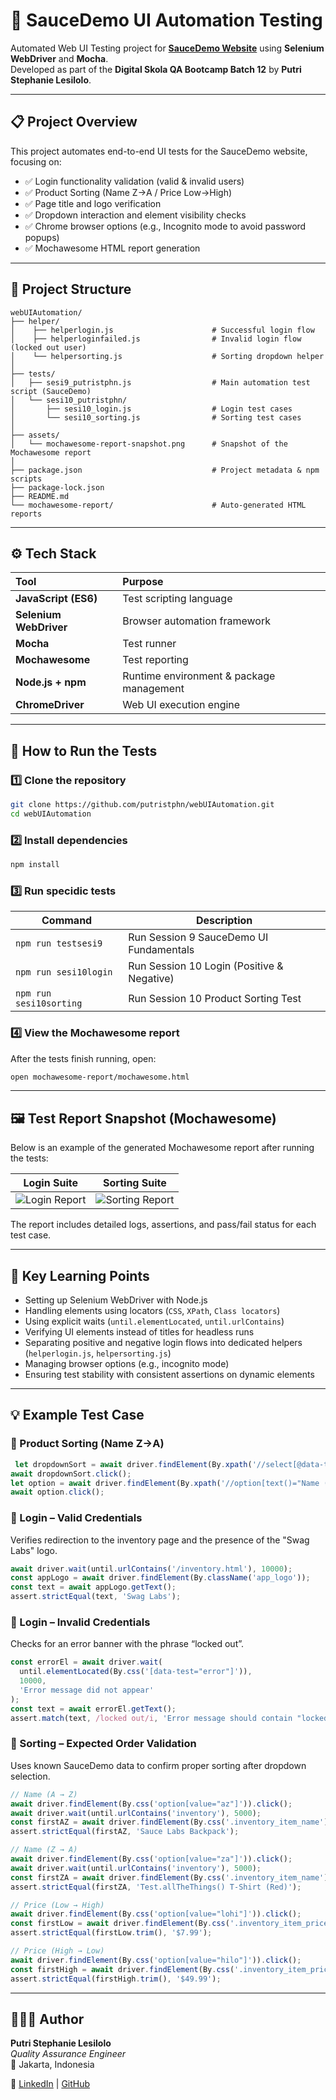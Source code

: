 # 🧪 SauceDemo UI Automation Testing

Automated Web UI Testing project for [**SauceDemo Website**](https://www.saucedemo.com) using **Selenium WebDriver** and **Mocha**.  
Developed as part of the **Digital Skola QA Bootcamp Batch 12** by **Putri Stephanie Lesilolo**.

---

## 📋 Project Overview

This project automates end-to-end UI tests for the SauceDemo website, focusing on:

- ✅ Login functionality validation (valid & invalid users)
- ✅ Product Sorting (Name Z→A / Price Low→High) 
- ✅ Page title and logo verification  
- ✅ Dropdown interaction and element visibility checks  
- ✅ Chrome browser options (e.g., Incognito mode to avoid password popups)
- ✅ Mochawesome HTML report generation

---

## 📁 Project Structure
```
webUIAutomation/
├── helper/
│    ├── helperlogin.js                      # Successful login flow
│    ├── helperloginfailed.js                # Invalid login flow (locked out user)
│    └── helpersorting.js                    # Sorting dropdown helper
│  
├── tests/
│   ├── sesi9_putristphn.js                  # Main automation test script (SauceDemo)
│   └── sesi10_putristphn/
│       ├── sesi10_login.js                  # Login test cases
│       └── sesi10_sorting.js                # Sorting test cases
│
├── assets/
│   └── mochawesome-report-snapshot.png      # Snapshot of the Mochawesome report
│
├── package.json                             # Project metadata & npm scripts
├── package-lock.json
├── README.md
└── mochawesome-report/                      # Auto-generated HTML reports
```

---

## ⚙️ Tech Stack

| Tool | Purpose |
|:------|:---------|
| **JavaScript (ES6)** | Test scripting language |
| **Selenium WebDriver** | Browser automation framework |
| **Mocha** | Test runner |
| **Mochawesome** | Test reporting |
| **Node.js + npm** | Runtime environment & package management |
| **ChromeDriver** | Web UI execution engine |

---

## 🚀 How to Run the Tests

### 1️⃣ Clone the repository
```bash
git clone https://github.com/putristphn/webUIAutomation.git
cd webUIAutomation
```
### 2️⃣ Install dependencies
```bash
npm install
```
### 3️⃣ Run specidic tests

| Command                 | Description                                |
| ----------------------- | ------------------------------------------ |
| `npm run testsesi9`     | Run Session 9 SauceDemo UI Fundamentals    |
| `npm run sesi10login`   | Run Session 10 Login (Positive & Negative) |
| `npm run sesi10sorting` | Run Session 10 Product Sorting Test        |

### 4️⃣ View the Mochawesome report
After the tests finish running, open:
```bash
open mochawesome-report/mochawesome.html
```

---

## 🖼️ Test Report Snapshot (Mochawesome)
Below is an example of the generated Mochawesome report after running the tests:

| Login Suite                              | Sorting Suite                                |
| ---------------------------------------- | -------------------------------------------- |
| ![Login Report](assets/report_login.png) | ![Sorting Report](assets/report_sorting.png) |

The report includes detailed logs, assertions, and pass/fail status for each test case.

---

## 🧠 Key Learning Points

- Setting up Selenium WebDriver with Node.js
- Handling elements using locators (`CSS`, `XPath`, `Class locators`)
- Using explicit waits (`until.elementLocated`, `until.urlContains`)
- Verifying UI elements instead of titles for headless runs
- Separating positive and negative login flows into dedicated helpers (`helperlogin.js`, `helpersorting.js`)
- Managing browser options (e.g., incognito mode)
- Ensuring test stability with consistent assertions on dynamic elements

---

## 💡 Example Test Case 

### 🧩 Product Sorting (Name Z→A)
```javascript
 let dropdownSort = await driver.findElement(By.xpath('//select[@data-test="product-sort-container"]'));
await dropdownSort.click();
let option = await driver.findElement(By.xpath('//option[text()="Name (Z to A)"]'));
await option.click();
```

### 🧩 Login – Valid Credentials
Verifies redirection to the inventory page and the presence of the "Swag Labs" logo.
```javascript
await driver.wait(until.urlContains('/inventory.html'), 10000);
const appLogo = await driver.findElement(By.className('app_logo'));
const text = await appLogo.getText();
assert.strictEqual(text, 'Swag Labs');
```

### 🧩 Login – Invalid Credentials
Checks for an error banner with the phrase “locked out”.
```javascript
const errorEl = await driver.wait(
  until.elementLocated(By.css('[data-test="error"]')),
  10000,
  'Error message did not appear'
);
const text = await errorEl.getText();
assert.match(text, /locked out/i, 'Error message should contain "locked out"');
```

### 🧩 Sorting – Expected Order Validation
Uses known SauceDemo data to confirm proper sorting after dropdown selection.
```javascript
// Name (A → Z)
await driver.findElement(By.css('option[value="az"]')).click();
await driver.wait(until.urlContains('inventory'), 5000);
const firstAZ = await driver.findElement(By.css('.inventory_item_name')).getText();
assert.strictEqual(firstAZ, 'Sauce Labs Backpack');

// Name (Z → A)
await driver.findElement(By.css('option[value="za"]')).click();
await driver.wait(until.urlContains('inventory'), 5000);
const firstZA = await driver.findElement(By.css('.inventory_item_name')).getText();
assert.strictEqual(firstZA, 'Test.allTheThings() T-Shirt (Red)');

// Price (Low → High)
await driver.findElement(By.css('option[value="lohi"]')).click();
const firstLow = await driver.findElement(By.css('.inventory_item_price')).getText();
assert.strictEqual(firstLow.trim(), '$7.99');

// Price (High → Low)
await driver.findElement(By.css('option[value="hilo"]')).click();
const firstHigh = await driver.findElement(By.css('.inventory_item_price')).getText();
assert.strictEqual(firstHigh.trim(), '$49.99');
```

---

## 👩🏻‍💻 Author

**Putri Stephanie Lesilolo**  
*Quality Assurance Engineer*  
📍 Jakarta, Indonesia  

🔗 [LinkedIn](https://www.linkedin.com/in/putrilesilolo/) | [GitHub](https://github.com/putristphn)




